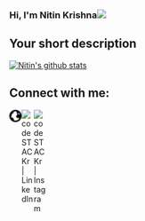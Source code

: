### Hi, I'm Nitin Krishna<img src="https://media.giphy.com/media/hvRJCLFzcasrR4ia7z/giphy.gif" width="25px">
## Your short description
<!-- - 🔭 I’m currently working on -  -->
<!-- - 🌱 I’m currently learning - ❔❔❔❔
- 👯 I’m looking to collaborate with - ❔❔❔❔
- 💬 Ask me about - ❔❔❔❔
- 🥅 2020 Goal - ❔❔❔❔
- ⚡ Fun fact - ❔❔❔❔ -->
<!-- ❔❔❔❔ means username in below README.md -->
<!-- Also feel free to update second URL to any URL -->
[![Nitin's github stats](https://github-readme-stats.vercel.app/api?username=supersaiyan1033&count_private=true&include_all_commits=true&theme=radical)](https://google.com)
## Connect with me:
[<img align="left" alt="codeSTACKr.com" width="22px" src="https://raw.githubusercontent.com/iconic/open-iconic/master/svg/globe.svg" />][website]
<!-- [<img align="left" alt="codeSTACKr | Twitter" width="22px" src="https://cdn.jsdelivr.net/npm/simple-icons@v3/icons/twitter.svg" />][twitter] -->
[<img align="left" alt="codeSTACKr | LinkedIn" width="22px" src="https://cdn.jsdelivr.net/npm/simple-icons@v3/icons/linkedin.svg" />][linkedin]
[<img align="left" alt="codeSTACKr | Instagram" width="22px" src="https://user-images.githubusercontent.com/62352423/122349559-ff7f9880-cf69-11eb-8ba1-772b82175e58.png" />][Instagram]
<br />
<!-- Optional if you have blogs -->
<!-- ## Latest blog posts: -->
<!-- BLOG-POST-LIST:START -->
<!-- BLOG-POST-LIST:END -->
<!-- This section you create this variables that are used above -->
[website]: https://google.com
[linkedin]: https://www.linkedin.com/in/nitin-krishna-makula-564b64195/
[Instagram]: https://www.instagram.com/ultra_instinct2007/
